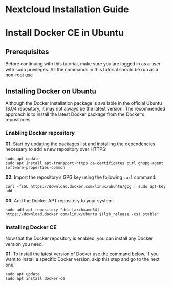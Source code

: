 # Nextcloud Installation Guide

# Install Docker CE in Ubuntu

## Prerequisites

Before continuing with this tutorial, make sure you are logged in as a user with sudo privileges. All the commands in this tutorial should be run as a non-root use

## Installing Docker on Ubuntu

Although the Docker installation package is available in the official Ubuntu 18.04 repository, it may not always be the latest version. The recommended approach is to install the latest Docker package from the Docker’s repositories.

### Enabling Docker repository

**01.** Start by updating the packages list and installing the dependencies necessary to add a new repository over HTTPS:

```
sudo apt update
sudo apt install apt-transport-https ca-certificates curl gnupg-agent software-properties-common
```
**02.** Import the repository’s GPG key using the following `curl` command:

```
curl -fsSL https://download.docker.com/linux/ubuntu/gpg | sudo apt-key add -
```
**03.** Add the Docker APT repository to your system:

``` 
sudo add-apt-repository "deb [arch=amd64] https://download.docker.com/linux/ubuntu $(lsb_release -cs) stable"
```
### Installing Docker CE

Now that the Docker repository is enabled, you can install any Docker version you need.

**01.** To install the latest version of Docker use the command below. If you want to install a specific Docker version, skip 
        this step and go to the next one.

```
sudo apt update
sudo apt install docker-ce
```







